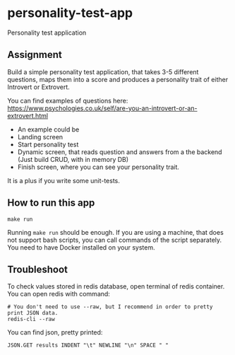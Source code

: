 # personality-test-app
Personality test application


## Assignment
Build a simple personality test application, that takes 3-5 different questions, maps them into a score and produces a personality trait of either Introvert or Extrovert.


You can find examples of questions here: https://www.psychologies.co.uk/self/are-you-an-introvert-or-an-extrovert.html


 * An example could be
 * Landing screen
 * Start personality test
 * Dynamic screen, that reads question and answers from a the backend (Just build CRUD, with in memory DB)
 * Finish screen, where you can see your personality trait.


It is a plus if you write some unit-tests.


## How to run this app

```
make run
```

Running `make run` should be enough. If you are using a machine, that does not support bash scripts, you can call commands of the script separately. You need to have Docker installed on your system.


## Troubleshoot

To check values stored in redis database, open terminal of redis container. You can open redis with command:
```
# You don't need to use --raw, but I recommend in order to pretty print JSON data.
redis-cli --raw
```

You can find json, pretty printed:
```
JSON.GET results INDENT "\t" NEWLINE "\n" SPACE " " 
```